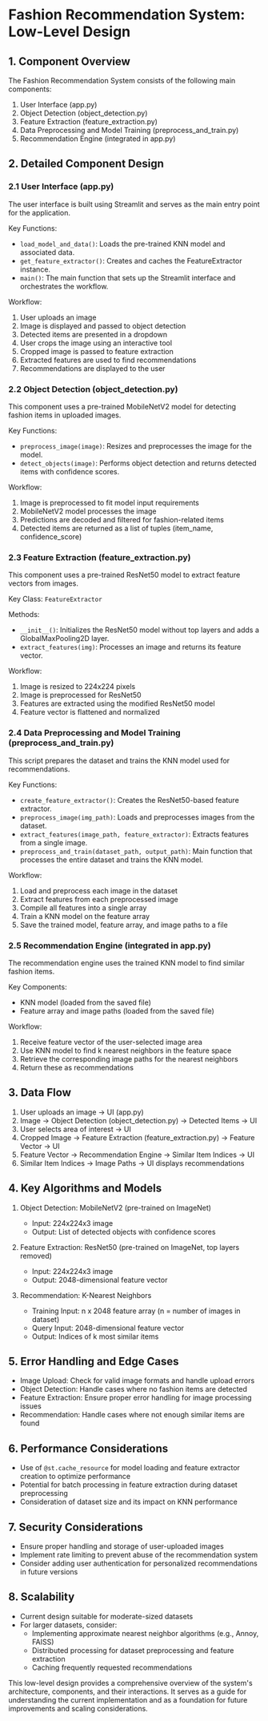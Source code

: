 # Fashion Recommendation System: Low-Level Design

## 1. Component Overview

The Fashion Recommendation System consists of the following main components:

1. User Interface (app.py)
2. Object Detection (object_detection.py)
3. Feature Extraction (feature_extraction.py)
4. Data Preprocessing and Model Training (preprocess_and_train.py)
5. Recommendation Engine (integrated in app.py)

## 2. Detailed Component Design

### 2.1 User Interface (app.py)

The user interface is built using Streamlit and serves as the main entry point for the application.

Key Functions:
- `load_model_and_data()`: Loads the pre-trained KNN model and associated data.
- `get_feature_extractor()`: Creates and caches the FeatureExtractor instance.
- `main()`: The main function that sets up the Streamlit interface and orchestrates the workflow.

Workflow:
1. User uploads an image
2. Image is displayed and passed to object detection
3. Detected items are presented in a dropdown
4. User crops the image using an interactive tool
5. Cropped image is passed to feature extraction
6. Extracted features are used to find recommendations
7. Recommendations are displayed to the user

### 2.2 Object Detection (object_detection.py)

This component uses a pre-trained MobileNetV2 model for detecting fashion items in uploaded images.

Key Functions:
- `preprocess_image(image)`: Resizes and preprocesses the image for the model.
- `detect_objects(image)`: Performs object detection and returns detected items with confidence scores.

Workflow:
1. Image is preprocessed to fit model input requirements
2. MobileNetV2 model processes the image
3. Predictions are decoded and filtered for fashion-related items
4. Detected items are returned as a list of tuples (item_name, confidence_score)

### 2.3 Feature Extraction (feature_extraction.py)

This component uses a pre-trained ResNet50 model to extract feature vectors from images.

Key Class: `FeatureExtractor`

Methods:
- `__init__()`: Initializes the ResNet50 model without top layers and adds a GlobalMaxPooling2D layer.
- `extract_features(img)`: Processes an image and returns its feature vector.

Workflow:
1. Image is resized to 224x224 pixels
2. Image is preprocessed for ResNet50
3. Features are extracted using the modified ResNet50 model
4. Feature vector is flattened and normalized

### 2.4 Data Preprocessing and Model Training (preprocess_and_train.py)

This script prepares the dataset and trains the KNN model used for recommendations.

Key Functions:
- `create_feature_extractor()`: Creates the ResNet50-based feature extractor.
- `preprocess_image(img_path)`: Loads and preprocesses images from the dataset.
- `extract_features(image_path, feature_extractor)`: Extracts features from a single image.
- `preprocess_and_train(dataset_path, output_path)`: Main function that processes the entire dataset and trains the KNN model.

Workflow:
1. Load and preprocess each image in the dataset
2. Extract features from each preprocessed image
3. Compile all features into a single array
4. Train a KNN model on the feature array
5. Save the trained model, feature array, and image paths to a file

### 2.5 Recommendation Engine (integrated in app.py)

The recommendation engine uses the trained KNN model to find similar fashion items.

Key Components:
- KNN model (loaded from the saved file)
- Feature array and image paths (loaded from the saved file)

Workflow:
1. Receive feature vector of the user-selected image area
2. Use KNN model to find k nearest neighbors in the feature space
3. Retrieve the corresponding image paths for the nearest neighbors
4. Return these as recommendations

## 3. Data Flow

1. User uploads an image → UI (app.py)
2. Image → Object Detection (object_detection.py) → Detected Items → UI
3. User selects area of interest → UI
4. Cropped Image → Feature Extraction (feature_extraction.py) → Feature Vector → UI
5. Feature Vector → Recommendation Engine → Similar Item Indices → UI
6. Similar Item Indices → Image Paths → UI displays recommendations

## 4. Key Algorithms and Models

1. Object Detection: MobileNetV2 (pre-trained on ImageNet)
   - Input: 224x224x3 image
   - Output: List of detected objects with confidence scores

2. Feature Extraction: ResNet50 (pre-trained on ImageNet, top layers removed)
   - Input: 224x224x3 image
   - Output: 2048-dimensional feature vector

3. Recommendation: K-Nearest Neighbors
   - Training Input: n x 2048 feature array (n = number of images in dataset)
   - Query Input: 2048-dimensional feature vector
   - Output: Indices of k most similar items

## 5. Error Handling and Edge Cases

- Image Upload: Check for valid image formats and handle upload errors
- Object Detection: Handle cases where no fashion items are detected
- Feature Extraction: Ensure proper error handling for image processing issues
- Recommendation: Handle cases where not enough similar items are found

## 6. Performance Considerations

- Use of `@st.cache_resource` for model loading and feature extractor creation to optimize performance
- Potential for batch processing in feature extraction during dataset preprocessing
- Consideration of dataset size and its impact on KNN performance

## 7. Security Considerations

- Ensure proper handling and storage of user-uploaded images
- Implement rate limiting to prevent abuse of the recommendation system
- Consider adding user authentication for personalized recommendations in future versions

## 8. Scalability

- Current design suitable for moderate-sized datasets
- For larger datasets, consider:
  - Implementing approximate nearest neighbor algorithms (e.g., Annoy, FAISS)
  - Distributed processing for dataset preprocessing and feature extraction
  - Caching frequently requested recommendations

This low-level design provides a comprehensive overview of the system's architecture, components, and their interactions. It serves as a guide for understanding the current implementation and as a foundation for future improvements and scaling considerations.